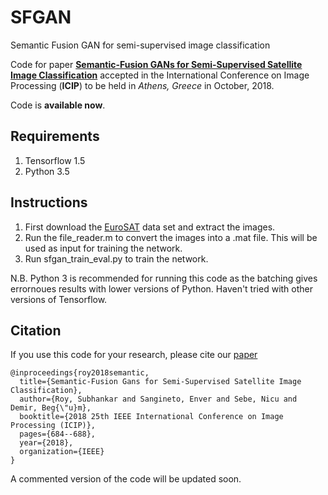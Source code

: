 # SFGAN
Semantic Fusion GAN for semi-supervised image classification

Code for paper [**Semantic-Fusion GANs for Semi-Supervised Satellite Image Classification**](https://ieeexplore.ieee.org/abstract/document/8451836/) accepted in the International Conference on Image Processing (**ICIP**) to be held in *Athens, Greece* in October, 2018.

Code is **available now**.

## Requirements
1. Tensorflow 1.5
2. Python 3.5

## Instructions
1. First download the [EuroSAT](http://madm.dfki.de/files/sentinel/EuroSAT.zip) data set and extract the images.
2. Run the file_reader.m to convert the images into a .mat file. This will be used as input for training the network.
3. Run sfgan_train_eval.py to train the network.

N.B. Python 3 is recommended for running this code as the batching gives errornoues results with lower versions of Python. Haven't tried with other versions of Tensorflow.

## Citation
If you use this code for your research, please cite our [paper](https://ieeexplore.ieee.org/abstract/document/8451836/)
```
@inproceedings{roy2018semantic,
  title={Semantic-Fusion Gans for Semi-Supervised Satellite Image Classification},
  author={Roy, Subhankar and Sangineto, Enver and Sebe, Nicu and Demir, Beg{\"u}m},
  booktitle={2018 25th IEEE International Conference on Image Processing (ICIP)},
  pages={684--688},
  year={2018},
  organization={IEEE}
}
```
A commented version of the code will be updated soon.

